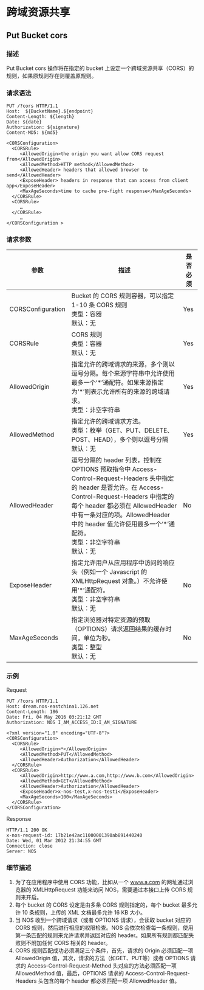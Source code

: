 # 跨域资源共享

## Put Bucket cors

### 描述

Put Bucket cors 操作将在指定的 bucket 上设定一个跨域资源共享（CORS）的规则，如果原规则存在则覆盖原规则。

### 请求语法

	PUT /?cors HTTP/1.1
	Host:  ${BucketName}.${endpoint}
	Content-Length: ${length}
	Date: ${date}
	Authorization: ${signature}
	Content-MD5: ${md5}

	<CORSConfiguration>
	  <CORSRule>
	     <AllowedOrigin>the origin you want allow CORS request from</AllowedOrigin>
	     <AllowedMethod>HTTP method</AllowedMethod>
	     <AllowedHeader> headers that allowed browser to send</AllowedHeader>
	     <ExposeHeader> headers in response that can access from client app</ExposeHeader>
	     <MaxAgeSeconds>time to cache pre-fight response</MaxAgeSeconds>
	  </CORSRule>
	  <CORSRule>
	     …
	  </CORSRule>
	     …
	</CORSConfiguration >

### 请求参数

|        参数       |                                                                                                                                                 描述                                                                                                                                                | 是否必须 |
|-------------------|-----------------------------------------------------------------------------------------------------------------------------------------------------------------------------------------------------------------------------------------------------------------------------------------------------|----------|
| CORSConfiguration | Bucket 的 CORS 规则容器，可以指定 1-10 条 CORS 规则<br>类型：容器<br>默认：无                                                                                                                                                                                                                       | Yes      |
| CORSRule          | CORS 规则<br>类型：容器<br>默认：无                                                                                                                                                                                                                                                                 | Yes      |
| AllowedOrigin     | 指定允许的跨域请求的来源，多个则以逗号分隔。每个来源字符串中允许使用最多一个‘\*’通配符。如果来源指定为‘\*’则表示允许所有的来源的跨域请求。<br>类型：非空字符串                                                                                                                                        | Yes      |
| AllowedMethod     | 指定允许的跨域请求方法。<br>类型：枚举（GET、PUT、DELETE、POST、HEAD），多个则以逗号分隔<br>默认：无                                                                                                                                                                                                | Yes      |
| AllowedHeader     | 逗号分隔的 header 列表，控制在 OPTIONS 预取指令中 Access-Control-Request-Headers 头中指定的 header 是否允许。在 Access-Control-Request-Headers 中指定的每个 header 都必须在 AllowedHeader 中有一条对应的项。AllowedHeader 中的 header 值允许使用最多一个‘*’通配符。<br>类型：非空字符串<br>默认：无 | No       |
| ExposeHeader      | 指定允许用户从应用程序中访问的响应头（例如一个 Javascript 的 XMLHttpRequest 对象。）不允许使用‘*’通配符。<br>类型：非空字符串<br>默认：无                                                                                                                                                           | No       |
| MaxAgeSeconds     | 指定浏览器对特定资源的预取（OPTIONS）请求返回结果的缓存时间，单位为秒。<br>类型：整型 <br>默认：无                                                                                                                                                                                                  | No       |

### 示例
Request

	PUT /?cors HTTP/1.1
	Host: dream.nos-eastchina1.126.net
	Content-Length: 186
	Date: Fri, 04 May 2016 03:21:12 GMT
	Authorization: NOS I_AM_ACCESS_ID:I_AM_SIGNATURE

	<?xml version="1.0" encoding="UTF-8"?>
	<CORSConfiguration>
	  <CORSRule>
	     <AllowedOrigin>*</AllowedOrigin>
	     <AllowedMethod>PUT</AllowedMethod>
	     <AllowedHeader>Authorization</AllowedHeader>
	  </CORSRule>
	  <CORSRule>
	     <AllowedOrigin>http://www.a.com,http://www.b.com</AllowedOrigin>
	     <AllowedMethod>GET</AllowedMethod>
	     <AllowedHeader>Authorization</AllowedHeader>
	     <ExposeHeader>x-nos-test,x-nos-test1</ExposeHeader>
	     <MaxAgeSeconds>100</MaxAgeSeconds>
	  </CORSRule>
	</CORSConfiguration>

Response

	HTTP/1.1 200 OK
	x-nos-request-id: 17b21e42ac11000001390ab891440240
	Date: Wed, 01 Mar 2012 21:34:55 GMT
	Connection: close
	Server: NOS

### 细节描述
1. 为了在应用程序中使用 CORS 功能，比如从一个 www.a.com 的网址通过浏览器的 XMLHttpRequest 功能来访问 NOS，需要通过本接口上传 CORS 规则来开启。
2. 每个 bucket 的 CORS 设定是由多条 CORS 规则指定的，每个 bucket 最多允许 10 条规则，上传的 XML 文档最多允许 16 KB 大小。
3. 当 NOS 收到一个跨域请求（或者 OPTIONS 请求），会读取 bucket 对应的 CORS 规则，然后进行相应的权限检查。NOS 会依次检查每一条规则，使用第一条匹配的规则来允许请求并返回对应的 header。如果所有规则都匹配失败则不附加任何 CORS 相关的 header。
4. CORS 规则匹配成功必须满足三个条件，首先，请求的 Origin 必须匹配一项 AllowedOrigin 值，其次，请求的方法（如GET、PUT等）或者 OPTIONS 请求的 Access-Control-Request-Method 头对应的方法必须匹配一项 AllowedMethod 值，最后，OPTIONS 请求的 Access-Control-Request-Headers 头包含的每个 header 都必须匹配一项 AllowedHeader 值。